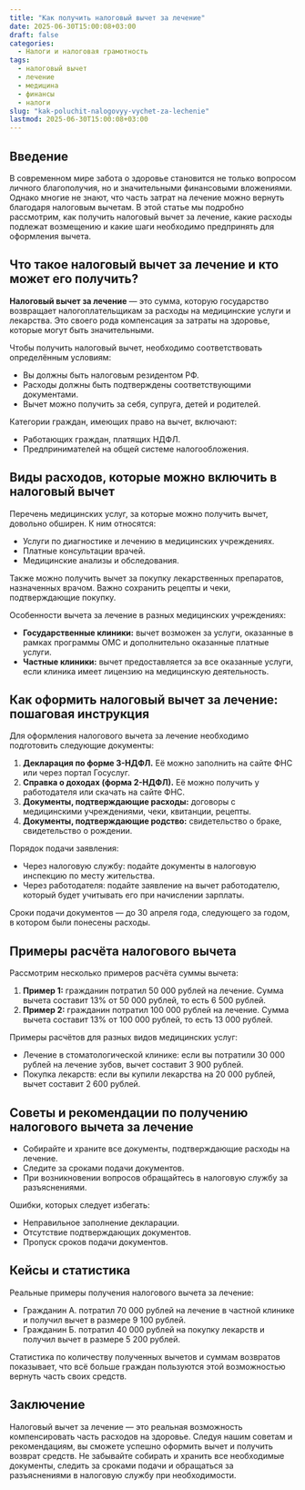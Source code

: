 ```yaml
---
title: "Как получить налоговый вычет за лечение"
date: 2025-06-30T15:00:08+03:00
draft: false
categories:
  - Налоги и налоговая грамотность
tags:
  - налоговый вычет
  - лечение
  - медицина
  - финансы
  - налоги
slug: "kak-poluchit-nalogovyy-vychet-za-lechenie"
lastmod: 2025-06-30T15:00:08+03:00
---
```


## Введение

В современном мире забота о здоровье становится не только вопросом личного благополучия, но и значительными финансовыми вложениями. Однако многие не знают, что часть затрат на лечение можно вернуть благодаря налоговым вычетам. В этой статье мы подробно рассмотрим, как получить налоговый вычет за лечение, какие расходы подлежат возмещению и какие шаги необходимо предпринять для оформления вычета.

## Что такое налоговый вычет за лечение и кто может его получить?

**Налоговый вычет за лечение** — это сумма, которую государство возвращает налогоплательщикам за расходы на медицинские услуги и лекарства. Это своего рода компенсация за затраты на здоровье, которые могут быть значительными.

Чтобы получить налоговый вычет, необходимо соответствовать определённым условиям:

- Вы должны быть налоговым резидентом РФ.
- Расходы должны быть подтверждены соответствующими документами.
- Вычет можно получить за себя, супруга, детей и родителей.

Категории граждан, имеющих право на вычет, включают:

- Работающих граждан, платящих НДФЛ.
- Предпринимателей на общей системе налогообложения.

## Виды расходов, которые можно включить в налоговый вычет

Перечень медицинских услуг, за которые можно получить вычет, довольно обширен. К ним относятся:

- Услуги по диагностике и лечению в медицинских учреждениях.
- Платные консультации врачей.
- Медицинские анализы и обследования.

Также можно получить вычет за покупку лекарственных препаратов, назначенных врачом. Важно сохранить рецепты и чеки, подтверждающие покупку.

Особенности вычета за лечение в разных медицинских учреждениях:

- **Государственные клиники:** вычет возможен за услуги, оказанные в рамках программы ОМС и дополнительно оказанные платные услуги.
- **Частные клиники:** вычет предоставляется за все оказанные услуги, если клиника имеет лицензию на медицинскую деятельность.

## Как оформить налоговый вычет за лечение: пошаговая инструкция

Для оформления налогового вычета за лечение необходимо подготовить следующие документы:

1. **Декларация по форме 3-НДФЛ.** Её можно заполнить на сайте ФНС или через портал Госуслуг.
2. **Справка о доходах (форма 2-НДФЛ).** Её можно получить у работодателя или скачать на сайте ФНС.
3. **Документы, подтверждающие расходы:** договоры с медицинскими учреждениями, чеки, квитанции, рецепты.
4. **Документы, подтверждающие родство:** свидетельство о браке, свидетельство о рождении.

Порядок подачи заявления:

- Через налоговую службу: подайте документы в налоговую инспекцию по месту жительства.
- Через работодателя: подайте заявление на вычет работодателю, который будет учитывать его при начислении зарплаты.

Сроки подачи документов — до 30 апреля года, следующего за годом, в котором были понесены расходы.

## Примеры расчёта налогового вычета

Рассмотрим несколько примеров расчёта суммы вычета:

1. **Пример 1:** гражданин потратил 50 000 рублей на лечение. Сумма вычета составит 13% от 50 000 рублей, то есть 6 500 рублей.
2. **Пример 2:** гражданин потратил 100 000 рублей на лечение. Сумма вычета составит 13% от 100 000 рублей, то есть 13 000 рублей.

Примеры расчётов для разных видов медицинских услуг:

- Лечение в стоматологической клинике: если вы потратили 30 000 рублей на лечение зубов, вычет составит 3 900 рублей.
- Покупка лекарств: если вы купили лекарства на 20 000 рублей, вычет составит 2 600 рублей.

## Советы и рекомендации по получению налогового вычета за лечение

- Собирайте и храните все документы, подтверждающие расходы на лечение.
- Следите за сроками подачи документов.
- При возникновении вопросов обращайтесь в налоговую службу за разъяснениями.

Ошибки, которых следует избегать:

- Неправильное заполнение декларации.
- Отсутствие подтверждающих документов.
- Пропуск сроков подачи документов.

## Кейсы и статистика

Реальные примеры получения налогового вычета за лечение:

- Гражданин А. потратил 70 000 рублей на лечение в частной клинике и получил вычет в размере 9 100 рублей.
- Гражданин Б. потратил 40 000 рублей на покупку лекарств и получил вычет в размере 5 200 рублей.

Статистика по количеству полученных вычетов и суммам возвратов показывает, что всё больше граждан пользуются этой возможностью вернуть часть своих средств.

## Заключение

Налоговый вычет за лечение — это реальная возможность компенсировать часть расходов на здоровье. Следуя нашим советам и рекомендациям, вы сможете успешно оформить вычет и получить возврат средств. Не забывайте собирать и хранить все необходимые документы, следить за сроками подачи и обращаться за разъяснениями в налоговую службу при необходимости.

